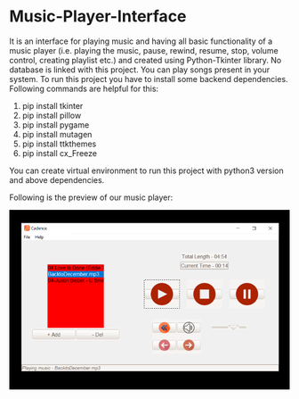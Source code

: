 # Music-Player-Interface
It is an interface for playing music and having all basic functionality of a music player (i.e. playing the music, pause, rewind, resume, stop, volume control, creating playlist etc.) and created using Python-Tkinter library.
No database is linked with this project. You can play songs present in your system. 
To run this project you have to install some backend dependencies. Following commands are helpful for this:
1) pip install tkinter
2) pip install pillow
3) pip install pygame
4) pip install mutagen
5) pip install ttkthemes
6) pip install cx_Freeze

You can create virtual environment to run this project with python3 version and above dependencies.

Following is the preview of our music player: 

![alt text](https://github.com/munish2301/Music-Player-Interface/blob/master/Cadence/images/Interface.png?raw=true)
